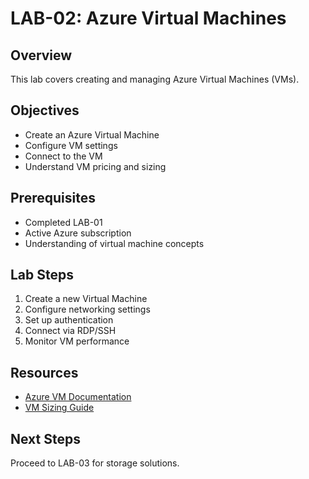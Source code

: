 # LAB-02: Azure Virtual Machines

## Overview
This lab covers creating and managing Azure Virtual Machines (VMs).

## Objectives
- Create an Azure Virtual Machine
- Configure VM settings
- Connect to the VM
- Understand VM pricing and sizing

## Prerequisites
- Completed LAB-01
- Active Azure subscription
- Understanding of virtual machine concepts

## Lab Steps
1. Create a new Virtual Machine
2. Configure networking settings
3. Set up authentication
4. Connect via RDP/SSH
5. Monitor VM performance

## Resources
- [Azure VM Documentation](https://docs.microsoft.com/azure/virtual-machines)
- [VM Sizing Guide](https://docs.microsoft.com/azure/virtual-machines/sizes)

## Next Steps
Proceed to LAB-03 for storage solutions.